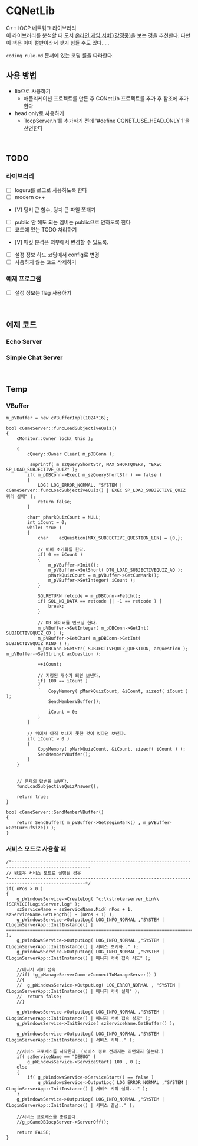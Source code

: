 # CQNetLib
C++ IOCP 네트워크 라이브러리  
이 라이브러리를 분석할 때 도서 [온라인 게임 서버`(강정중)](http://www.yes24.com/Product/Goods/1776627 )을 보는 것을 추천한다. 다만 이 책은 이미 절판이라서 찾기 힘들 수도 있다.....  
  
`coding_rule.md` 문서에 있는 코딩 룰을 따라한다 
    
    
## 사용 방법
- lib으로 사용하기
    - 애플리케이션 프로젝트를 만든 후 CQNetLib 프로젝트를 추가 후 참조에 추가한다
- head only로 사용하기
    - `IocpServer.h'를 추가하기 전에 '#define CQNET_USE_HEAD_ONLY 1'을 선언한다

  		
<br/>  
    
## TODO
### 라이브러리
- [ ] loguru를 로그로 사용하도록 한다
- [ ] modern c++
- [V] 덩키 큰 함수, 덩치 큰 파일 쪼개기
- [ ] public 안 해도 되는 멤버는 public으로 안하도록 한다
- [ ] 코드에 있는 TODO 처리하기
- [V] 패킷 분석은 외부에서 변경할 수 있도록.
- [ ] 설정 정보 하드 코딩에서 config로 변경
- [ ] 사용하지 않는 코드 삭제하기
  
### 예제 프로그램
- [ ] 설정 정보는 flag 사용하기
	 
<br/>  
  
  
## 예제 코드 
  
### Echo Server
  
  
### Simple Chat Server 
  
<br/>  
    
	
## Temp
  
### VBuffer
  
```
m_pVBuffer = new cVBufferImpl(1024*16);

bool cGameServer::funcLoadSubjectiveQuiz()
{
	cMonitor::Owner lock( this );

	{
		cQuery::Owner Clear( m_pDBConn );
		
		_snprintf( m_szQueryShortStr, MAX_SHORTQUERY, "EXEC SP_LOAD_SUBJECTIVE_QUIZ" );
		if( m_pDBConn->Exec( m_szQueryShortStr ) == false )
		{
			LOG( LOG_ERROR_NORMAL, "SYSTEM | cGameServer::funcLoadSubjectiveQuiz() | EXEC SP_LOAD_SUBJECTIVE_QUIZ 쿼리 실패" );
			return false;
		}

		char* pMarkQuizCount = NULL;
		int iCount = 0;
		while( true )
		{
			char	acQuestion[MAX_SUBJECTIVE_QUESTION_LEN] = {0,};

			// 버퍼 초기화를 한다.
			if( 0 == iCount )
			{
				m_pVBuffer->Init();
				m_pVBuffer->SetShort( DTG_LOAD_SUBJECTIVEQUIZ_AQ );
				pMarkQuizCount = m_pVBuffer->GetCurMark();
				m_pVBuffer->SetInteger( iCount );
			}

			SQLRETURN retcode = m_pDBConn->Fetch();
			if( SQL_NO_DATA == retcode || -1 == retcode ) {
				break;
			}
			
			// DB 데이터를 인코딩 한다.
			m_pVBuffer->SetInteger( m_pDBConn->GetInt( SUBJECTIVEQUIZ_CD ) );
			m_pVBuffer->SetChar( m_pDBConn->GetInt( SUBJECTIVEQUIZ_KIND ) );
			m_pDBConn->GetStr( SUBJECTIVEQUIZ_QUESTION, acQuestion );	m_pVBuffer->SetString( acQuestion );
			
			++iCount;

			// 지정된 개수가 되면 보낸다.
			if( 100 == iCount )
			{
				CopyMemory( pMarkQuizCount, &iCount, sizeof( iCount ) );
				SendMemberVBuffer();

				iCount = 0;
			}
		}
		
		// 위에서 아직 보내지 못한 것이 있다면 보낸다.
		if( iCount > 0 )
		{
			CopyMemory( pMarkQuizCount, &iCount, sizeof( iCount ) );
			SendMemberVBuffer();
		}
	}
	

	// 문제의 답변을 보낸다.
	funcLoadSubjectiveQuizAnswer();
	
	return true;
}

bool cGameServer::SendMemberVBuffer()
{
	return SendBuffer( m_pVBuffer->GetBeginMark() , m_pVBuffer->GetCurBufSize() );
}

```  
  
### 서비스 모드로 사용할 때   
  
```
/*----------------------------------------------------------------------------------------------------
// 윈도우 서비스 모드로 실행될 경우
*---------------------------------------------------------------------------------------------------*/
if( nPos > 0 )
{
	g_pWindowsService->CreateLog( "c:\\strokerserver_bin\\[SERVICE]LoginServer.log" );
	szServiceName = szServiceName.Mid( nPos + 1, szServiceName.GetLength() - (nPos + 1) );
	g_pWindowsService->OutputLog( LOG_INFO_NORMAL ,"SYSTEM | CLoginServerApp::InitInstance() | =====================================================================================================" );
	g_pWindowsService->OutputLog( LOG_INFO_NORMAL ,"SYSTEM | CLoginServerApp::InitInstance() | 서비스 초기화.." );
	g_pWindowsService->OutputLog( LOG_INFO_NORMAL ,"SYSTEM | CLoginServerApp::InitInstance() | 메니지 서버 접속 시도" );
	
	//매니저 서버 접속
	//if( !g_pManageServerComm->ConnectToManageServer() )
	//{
	//	g_pWindowsService->OutputLog( LOG_ERROR_NORMAL , "SYSTEM | CLoginServerApp::InitInstance() | 메니지 서버 실패" );
	//	return false;
	//}
	
	g_pWindowsService->OutputLog( LOG_INFO_NORMAL ,"SYSTEM | CLoginServerApp::InitInstance() | 메니지 서버 접속 성공" );
	g_pWindowsService->InitService( szServiceName.GetBuffer() );

	g_pWindowsService->OutputLog( LOG_INFO_NORMAL ,"SYSTEM | CLoginServerApp::InitInstance() | 서비스 시작.." );

	//서비스 프로세스를 시작한다. (서비스 종료 전까지는 리턴되지 않는다.)
	if( szServiceName == "DEBUG" )
		g_pWindowsService->ServiceStart( 100 , 0 );
	else
	{
		if( g_pWindowsService->ServiceStart() == false )
			g_pWindowsService->OutputLog( LOG_ERROR_NORMAL ,"SYSTEM | CLoginServerApp::InitInstance() | 서비스 시작 실패..." );
	}
	g_pWindowsService->OutputLog( LOG_INFO_NORMAL ,"SYSTEM | CLoginServerApp::InitInstance() | 서비스 끝냄.." );
	
	//서비스 프로세스를 종료한다.
	//g_pGameDBIocpServer->ServerOff();

	return FALSE;
}
```
  